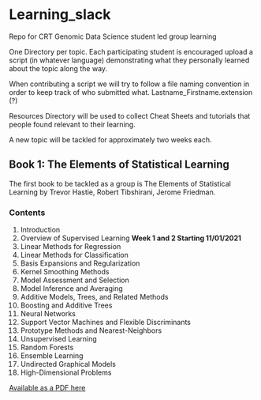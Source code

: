 # Learning_slack

Repo for CRT Genomic Data Science student led group learning

One Directory per topic. Each participating student is encouraged upload a script (in whatever language) demonstrating what they personally learned about the topic along the way.

When contributing a script we will try to follow a file naming convention in order to keep track of who submitted what. Lastname_Firstname.extension (?)

Resources Directory will be used to collect Cheat Sheets and tutorials that people found relevant to their learning.

A new topic will be tackled for approximately two weeks each. 

## Book 1: The Elements of Statistical Learning
The first book to be tackled as a group is The Elements of Statistical Learning by Trevor Hastie, Robert Tibshirani, Jerome Friedman. 

### Contents
1. Introduction
2. Overview of Supervised Learning **Week 1 and 2 Starting 11/01/2021**
3. Linear Methods for Regression 
4. Linear Methods for Classification
5. Basis Expansions and Regularization
6. Kernel Smoothing Methods
7. Model Assessment and Selection 
8. Model Inference and Averaging
9. Additive Models, Trees, and Related Methods
10. Boosting and Additive Trees 
11. Neural Networks 
12. Support Vector Machines and Flexible Discriminants
13. Prototype Methods and Nearest-Neighbors
14. Unsupervised Learning 
15. Random Forests 
16. Ensemble Learning 
17. Undirected Graphical Models 
18. High-Dimensional Problems

[Available as a PDF here](https://web.stanford.edu/~hastie/Papers/ESLII.pdf)



